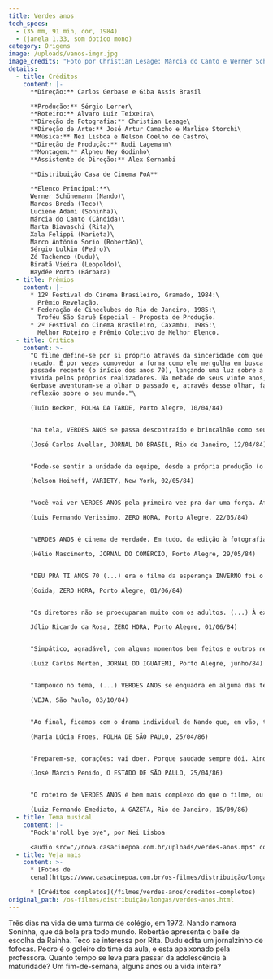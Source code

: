 ```yaml
---
title: Verdes anos
tech_specs:
  - (35 mm, 91 min, cor, 1984)
  - (janela 1.33, som óptico mono)
category: Origens
image: /uploads/vanos-imgr.jpg
image_credits: "Foto por Christian Lesage: Márcia do Canto e Werner Schünemann"
details:
  - title: Créditos
    content: |-
      **Direção:** Carlos Gerbase e Giba Assis Brasil

      **Produção:** Sérgio Lerrer\
      **Roteiro:** Alvaro Luiz Teixeira\
      **Direção de Fotografia:** Christian Lesage\
      **Direção de Arte:** José Artur Camacho e Marlise Storchi\
      **Música:** Nei Lisboa e Nelson Coelho de Castro\
      **Direção de Produção:** Rudi Lagemann\
      **Montagem:** Alpheu Ney Godinho\
      **Assistente de Direção:** Alex Sernambi

      **Distribuição Casa de Cinema PoA**

      **Elenco Principal:**\
      Werner Schünemann (Nando)\
      Marcos Breda (Teco)\
      Luciene Adami (Soninha)\
      Márcia do Canto (Cândida)\
      Marta Biavaschi (Rita)\
      Xala Felippi (Marieta)\
      Marco Antônio Sorio (Robertão)\
      Sérgio Lulkin (Pedro)\
      Zé Tachenco (Dudu)\
      Biratã Vieira (Leopoldo)\
      Haydée Porto (Bárbara)
  - title: Prêmios
    content: |-
      * 12º Festival do Cinema Brasileiro, Gramado, 1984:\
        Prêmio Revelação.
      * Federação de Cineclubes do Rio de Janeiro, 1985:\
        Troféu São Saruê Especial - Proposta de Produção.
      * 2º Festival do Cinema Brasileiro, Caxambu, 1985:\
        Melhor Roteiro e Prêmio Coletivo de Melhor Elenco.
  - title: Crítica
    content: >-
      "O filme define-se por si próprio através da sinceridade com que dá o seu
      recado. É por vezes comovedor a forma como ele mergulha em busca de um
      passado recente (o início dos anos 70), lançando uma luz sobre a história
      vivida pelos próprios realizadores. Na metade de seus vinte anos, Giba e
      Gerbase aventuram-se a olhar o passado e, através desse olhar, fazer uma
      reflexão sobre o seu mundo."\

      (Tuio Becker, FOLHA DA TARDE, Porto Alegre, 10/04/84)


      "Na tela, VERDES ANOS se passa descontraído e brincalhão como seu letreiro de apresentação. O tom de brincadeira se amplia quando o filme propriamente dito começa. (...) Solto, descontraído, o filme é como se nem fosse um filme mas só um conjunto de personagens que passem ocasionalmente diante dos olhos do espectador."\

      (José Carlos Avellar, JORNAL DO BRASIL, Rio de Janeiro, 12/04/84)


      "Pode-se sentir a unidade da equipe, desde a própria produção (o filme teria custado apenas US$ 50 mil, inacreditavelmente barato mesmo para os padrões brasileiros) até cada etapa da realização, incluindo o trabalho dos atores. Nessa circunstâncias, os diretores souberam criar inúmeras situações engraçadas e dramáticas."\

      (Nelson Hoineff, VARIETY, New York, 02/05/84)


      "Você vai ver VERDES ANOS pela primeira vez pra dar uma força. Afinal, é uma gurizada, gente daqui pouco dinheiro, essas coisas. Você ri pela primeira vez de boa vontade. A segunda de surpresa A terceira de entusiasmo. As carências da produção são evidentes, mas com dez minutos de filme você está entregue ao seu charme. Mas você vai gostar mesmo é na segunda vez."\

      (Luis Fernando Verissimo, ZERO HORA, Porto Alegre, 22/05/84)


      "VERDES ANOS é cinema de verdade. Em tudo, da edição à fotografia, do emprego da música à direção dos intérpretes, do jogo de planos à visualização de personagens e objetos, emana esse conhecimento das regras básicas da arte do filme."\

      (Hélio Nascimento, JORNAL DO COMÉRCIO, Porto Alegre, 29/05/84)


      "DEU PRA TI ANOS 70 (...) era o filme da esperança INVERNO foi o filme da resistência. (...) VERDES ANOS é o sonho. (...) Até mesmo nos finais de cada um dos trabalhos citados há uma coerência temática Todos falam de futuro, de continuidade na luta. Nas palavras cansadas de Werner Schünemann em INVERNO, nas ruas cruzadas por Pedro Santos em DEU PRA TI e no lírico final de VERDES ANOS. É este o nosso cinema. Aquele feito por jovens poetas do cotidiano, da chuva, do frio e da cerração."\

      (Goida, ZERO HORA, Porto Alegre, 01/06/84)


      "Os diretores não se proecuparam muito com os adultos. (...) À exceção de Leopoldo, pai de Nando, os demais aparecem como leves esboços. Pois este Leopoldo parece em muito com os 'pais' criados por Erico Verissimo, em sua contestação, lucidez política e machismo exacerbado. Não é sem razão que seu filho será um dos primeiros a atingir a maturidade no belo epílogo. (...) Mas talvez a magia de VERDES ANOS não esteja em seus acertos. Talvez a melhor explicação se encontre neste verso de Bob Dylan: 'Há alguma coisa de ti neste lugar, algo que me traz de volta uma verdade há muito esquecida.'"\

      Júlio Ricardo da Rosa, ZERO HORA, Porto Alegre, 01/06/84)


      "Simpático, agradável, com alguns momentos bem feitos e outros nem tanto, VERDES ANOS tem um defeito que a muitos poderá até parecer virtude: é a sua exagerada simplicidade. Aliás, simplicidade não é a palavra correta: falta um pouco de ambição, falta um trabalho de elaboração intelectual para que, por detrás do episódio da narrativa, se descubra uma reflexão mais profunda. (...) Resumidamente, é descartável. E lembra, por isso, uma observação de Guimarães Rosa sobre a anedota, que ele compara ao palito de fósforo: deflagrado, perde o uso."\

      (Luiz Carlos Merten, JORNAL DO IGUATEMI, Porto Alegre, junho/84)


      "Tampouco no tema, (...) VERDES ANOS se enquadra em alguma das tendências que garantem maiores bilheterias ao cinema nacional - não há cenas de sexo, explícito ou não, violência, tentativas de doutrinação política ou denúncias da situação do país. (...) Seu segredo é colocar na tela pessoas e fatos comuns - namorinhos, bailes, jogos de futebol, amizades, bebedeiras e, principalmente, a perplexidade de não ser nem criança nem adulto."\

      (VEJA, São Paulo, 03/10/84)


      "Ao final, ficamos com o drama individual de Nando que, em vão, tentou conquistar o coração de Soninha. Sua busca sincera do amor não apenas é comovente mas aparece como uma alternativa possível entre tantos encontros e desencontros juvenis, cujo pano de fundo é a melancólica paisagem do interior do Rio Grande. (...) VERDES ANOS é marcado pelo sotaque sulino e não procura disfarçar sua origem artesanal. Nem por isso deixa de ser um retrato absolutamente sincero de uma geração que raríssimas vezes viu-se refletida nas telas dos cinemas."\

      (Maria Lúcia Froes, FOLHA DE SÃO PAULO, 25/04/86)


      "Preparem-se, corações: vai doer. Porque saudade sempre dói. Ainda mais aqui, nessa viagem de volta ao comecinho dos anos 70, na meiga companhia dessa turma que, como eu, amava os Beatles e os Rolling Stones, (...) apertava um e acreditava piamente em paz e amor. Em VERDES ANOS, o pesadelo apenas se insinua, no personagem da professora. O resto é sonho. É o que éramos. Rapazes e moças que gostava de namorar, de jogar bola, de aprontar na sala de aula, de bailinho, de papo furado, de rir das maiores bobagens. A moçada do filme reconstitui esse verdor com simplicidade comovente. (...) Trazem, lá do sul, uma saudade antiga, bonita, de fazer chorar."\

      (José Márcio Penido, O ESTADO DE SÃO PAULO, 25/04/86)


      "O roteiro de VERDES ANOS é bem mais complexo do que o filme, ou seja, os diretores Gerbase e Assis Brasil retiraram do filme todo o conteúdo violento e político que a história continha. (...) Cortaram todas as cenas de violência na prisão e todo um personagem, um jovem que era metralhado no final. Foi pena. (...) Resultou um filme simpático, do qual eu e o roteirista Alvaro Luiz Teixeira até gostamos, mas ingênuo, juvenil demais. Engraçado é que é exatamente esta ingenuidade, este frescor, que torna o filme encantador para quem o vê sem ter conhecido a história verdadeira."\

      (Luiz Fernando Emediato, A GAZETA, Rio de Janeiro, 15/09/86)
  - title: Tema musical
    content: |-
      "Rock'n'roll bye bye", por Nei Lisboa

      <audio src="//nova.casacinepoa.com.br/uploads/verdes-anos.mp3" controls />
  - title: Veja mais
    content: >-
      * [Fotos de
      cena](https://www.casacinepoa.com.br/os-filmes/distribuição/longas/verdes-anos/fotos-de-cena.html)

      * [Créditos completos](/filmes/verdes-anos/creditos-completos)
original_path: /os-filmes/distribuição/longas/verdes-anos.html
---
```

Três dias na vida de uma turma de colégio, em 1972. Nando namora Soninha, que dá bola pra todo mundo. Robertão apresenta o baile de escolha da Rainha. Teco se interessa por Rita. Dudu edita um jornalzinho de fofocas. Pedro é o goleiro do time da aula, e está apaixonado pela professora. Quanto tempo se leva para passar da adolescência à maturidade? Um fim-de-semana, alguns anos ou a vida inteira?